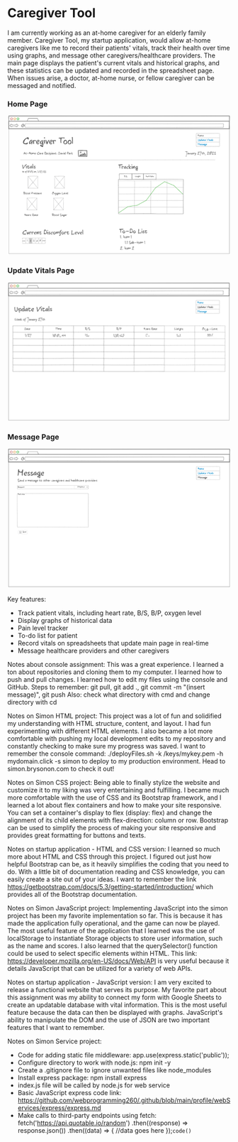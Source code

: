 # Caregiver Tool

I am currently working as an at-home caregiver for an elderly family member. Caregiver Tool, my startup application, would allow at-home caregivers like me to record their patients' vitals, track their health over time using graphs, and message other caregivers/healthcare providers. The main page displays the patient's current vitals and historical graphs, and these statistics can be updated and recorded in the spreadsheet page. When issues arise, a doctor, at-home nurse, or fellow caregiver can be messaged and notified. 
### Home Page
![home page startup](home.png)
### Update Vitals Page
![vital page startup](vitals.png)
### Message Page
![message page startup](message.png)

Key features:
* Track patient vitals, including heart rate, B/S, B/P, oxygen level
* Display graphs of historical data
* Pain level tracker
* To-do list for patient
* Record vitals on spreadsheets that update main page in real-time
* Message healthcare providers and other caregivers

Notes about console assignment: 
This was a great experience. I learned a ton about repositories and cloning them to my computer. I learned how to push and pull changes. I learned how to edit my files using the console and GitHub. 
Steps to remember: git pull, git add ., git commit -m "(insert message)", git push
Also: check what directory with cmd and change directory with cd

Notes on Simon HTML project:
This project was a lot of fun and solidified my understanding with HTML structure, content, and layout. I had fun experimenting with different HTML elements. I also became a lot more comfortable with pushing my local development edits to my repository and constantly checking to make sure my progress was saved. I want to remember the console command: ./deployFiles.sh -k /keys/mykey.pem -h mydomain.click -s simon to deploy to my production environment. Head to simon.brysonon.com to check it out!

Notes on Simon CSS project:
Being able to finally stylize the website and customize it to my liking was very entertaining and fulfilling. I became much more comfortable with the use of CSS and its Bootstrap framework, and I learned a lot about flex containers and how to make your site responsive. You can set a container's display to flex (display: flex) and change the alignment of its child elements with flex-direction: column or row. Bootstrap can be used to simplify the process of making your site responsive and provides great formatting for buttons and texts.

Notes on startup application - HTML and CSS version:
I learned so much more about HTML and CSS through this project. I figured out just how helpful Bootstrap can be, as it heavily simplifies the coding that you need to do. With a little bit of documentation reading and CSS knowledge, you can easily create a site out of your ideas. I want to remember the link https://getbootstrap.com/docs/5.3/getting-started/introduction/ which provides all of the Bootstrap documentation. 

Notes on Simon JavaScript project:
Implementing JavaScript into the simon project has been my favorite implementation so far. This is because it has made the application fully operational, and the game can now be played. The most useful feature of the application that I learned was the use of localStorage to instantiate Storage objects to store user information, such as the name and scores. I also learned that the querySelector() function could be used to select specific elements within HTML. This link: https://developer.mozilla.org/en-US/docs/Web/API is very useful because it details JavaScript that can be utilized for a variety of web APIs. 

Notes on startup application - JavaScript version:
I am very excited to release a functional website that serves its purpose. My favorite part about this assignment was my ability to connect my form with Google Sheets to create an updatable database with vital information. This is the most useful feature because the data can then be displayed with graphs. JavaScript's ability to manipulate the DOM and the use of JSON are two important features that I want to remember.

Notes on Simon Service project:
* Code for adding static file middleware: app.use(express.static('public'));
* Configure directory to work with node.js: npm init -y
* Create a .gitignore file to ignore unwanted files like node_modules
* Install express package: npm install express
* index.js file will be called by node.js for web service
* Basic JavaScript express code link: https://github.com/webprogramming260/.github/blob/main/profile/webServices/express/express.md
* Make calls to third-party endpoints using fetch: 
fetch('https://api.quotable.io/random')
    .then((response) => response.json())
    .then((data) => {
    //data goes here
});`code()`